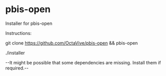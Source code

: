 # pbis-open

Installer for pbis-open

Instructions:

git clone https://github.com/OctaVive/pbis-open && pbis-open



./installer

--It might be possible that some dependencies are missing. Install them if required.--
